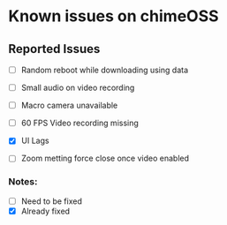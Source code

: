 # Known issues on chimeOSS

## Reported Issues
 * [ ]  Random reboot while downloading using data
 * [ ]  Small audio on video recording
 * [ ]  Macro camera unavailable
 * [ ]  60 FPS Video recording missing
 * [X]  UI Lags
 * [ ]  Zoom metting force close once video enabled


### Notes:
 * [ ]  Need to be fixed
 * [X]  Already fixed
